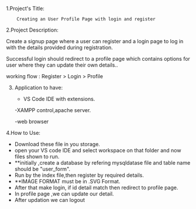1.Project's Title:

        Creating an User Profile Page with login and register

2.Project Description:

  Create a signup page where a user can register and a login page  to log in with the details provided during registration.

  Successful login should redirect to a profile page which contains options for user where they can update their own details..
 
working flow : Register > Login > Profile 

 3. Application to have:
    - VS Code IDE with extensions.

    -XAMPP control,apache server.

    -web browser

 4.How to Use:
  
  - Download these file in you storage.
  - open your VS code IDE and select workspace on that folder and now files shown to run.
  - **initially ,create a database by refering mysqldatase   file and table name should be "user_form".
  - Run by the index file,then register  by required details.
  - **IMAGE FORMAT must be in .SVG Format.
  - After that make login, if id detail match then redirect  to  profile page.
  - In profile page ,we can update our detail.
  - After updation we can logout 

    

